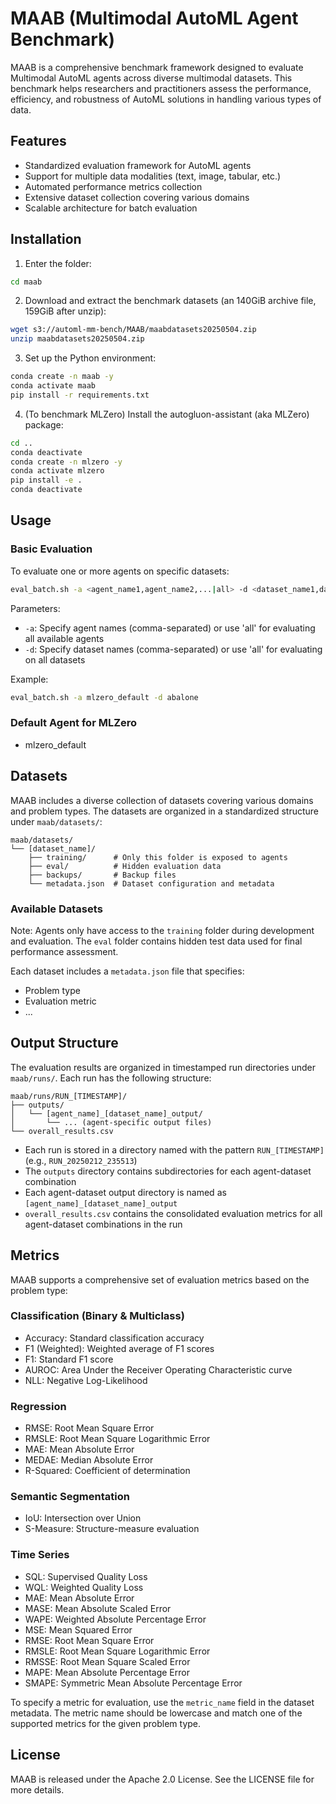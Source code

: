 # MAAB (Multimodal AutoML Agent Benchmark)

MAAB is a comprehensive benchmark framework designed to evaluate Multimodal AutoML agents across diverse multimodal datasets. This benchmark helps researchers and practitioners assess the performance, efficiency, and robustness of AutoML solutions in handling various types of data.

## Features

- Standardized evaluation framework for AutoML agents
- Support for multiple data modalities (text, image, tabular, etc.)
- Automated performance metrics collection
- Extensive dataset collection covering various domains
- Scalable architecture for batch evaluation

## Installation

1. Enter the folder:
```bash
cd maab
```

2. Download and extract the benchmark datasets (an 140GiB archive file, 159GiB after unzip):
```bash
wget s3://automl-mm-bench/MAAB/maabdatasets20250504.zip
unzip maabdatasets20250504.zip
```

3. Set up the Python environment:
```bash
conda create -n maab -y
conda activate maab
pip install -r requirements.txt
```

4. (To benchmark MLZero) Install the autogluon-assistant (aka MLZero) package:
```bash
cd ..
conda deactivate
conda create -n mlzero -y
conda activate mlzero
pip install -e .
conda deactivate
```

## Usage

### Basic Evaluation

To evaluate one or more agents on specific datasets:

```bash
eval_batch.sh -a <agent_name1,agent_name2,...|all> -d <dataset_name1,dataset_name2,...|all>
```

Parameters:
- `-a`: Specify agent names (comma-separated) or use 'all' for evaluating all available agents
- `-d`: Specify dataset names (comma-separated) or use 'all' for evaluating on all datasets

Example:
```bash
eval_batch.sh -a mlzero_default -d abalone
```

### Default Agent for MLZero

- mlzero_default

## Datasets

MAAB includes a diverse collection of datasets covering various domains and problem types. The datasets are organized in a standardized structure under `maab/datasets/`:

```
maab/datasets/
└── [dataset_name]/
    ├── training/      # Only this folder is exposed to agents
    ├── eval/          # Hidden evaluation data
    ├── backups/       # Backup files
    └── metadata.json  # Dataset configuration and metadata
```

### Available Datasets

Note: Agents only have access to the `training` folder during development and evaluation. The `eval` folder contains hidden test data used for final performance assessment.

Each dataset includes a `metadata.json` file that specifies:
- Problem type
- Evaluation metric
- ...

## Output Structure

The evaluation results are organized in timestamped run directories under `maab/runs/`. Each run has the following structure:

```
maab/runs/RUN_[TIMESTAMP]/
├── outputs/
│   └── [agent_name]_[dataset_name]_output/
│       └── ... (agent-specific output files)
└── overall_results.csv
```

- Each run is stored in a directory named with the pattern `RUN_[TIMESTAMP]` (e.g., `RUN_20250212_235513`)
- The `outputs` directory contains subdirectories for each agent-dataset combination
- Each agent-dataset output directory is named as `[agent_name]_[dataset_name]_output`
- `overall_results.csv` contains the consolidated evaluation metrics for all agent-dataset combinations in the run

## Metrics

MAAB supports a comprehensive set of evaluation metrics based on the problem type:

### Classification (Binary & Multiclass)
- Accuracy: Standard classification accuracy
- F1 (Weighted): Weighted average of F1 scores
- F1: Standard F1 score
- AUROC: Area Under the Receiver Operating Characteristic curve
- NLL: Negative Log-Likelihood

### Regression
- RMSE: Root Mean Square Error
- RMSLE: Root Mean Square Logarithmic Error
- MAE: Mean Absolute Error
- MEDAE: Median Absolute Error
- R-Squared: Coefficient of determination

### Semantic Segmentation
- IoU: Intersection over Union
- S-Measure: Structure-measure evaluation

### Time Series
- SQL: Supervised Quality Loss
- WQL: Weighted Quality Loss
- MAE: Mean Absolute Error
- MASE: Mean Absolute Scaled Error
- WAPE: Weighted Absolute Percentage Error
- MSE: Mean Squared Error
- RMSE: Root Mean Square Error
- RMSLE: Root Mean Square Logarithmic Error
- RMSSE: Root Mean Square Scaled Error
- MAPE: Mean Absolute Percentage Error
- SMAPE: Symmetric Mean Absolute Percentage Error

To specify a metric for evaluation, use the `metric_name` field in the dataset metadata. The metric name should be lowercase and match one of the supported metrics for the given problem type.

## License

MAAB is released under the Apache 2.0 License. See the LICENSE file for more details.

